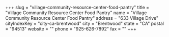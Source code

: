+++
slug = "village-community-resource-center-food-pantry"
title = "Village Community Resource Center Food Pantry"
name = "Village Community Resource Center Food Pantry"
address = "633 Village Drive"
cityIndexKey = "city-ca-brentwood"
city = "Brentwood"
state = "CA"
postal = "94513"
website = ""
phone = "925-626-7892"
fax = ""
+++
